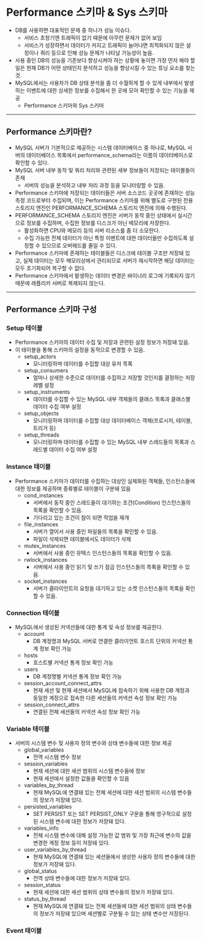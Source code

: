 # Performance 스키마 & Sys 스키마

- DB를 사용하면 대표적인 문제 중 하나가 성능 이슈다.
  - 서비스 초창기엔 트래픽이 없기 때문에 아무런 문제가 없어 보임
  - 서비스가 성장하면서 데이터가 커지고 트래픽이 늘어나면 최적화되지 않은 설정이나 쿼리 등으로 인해
  성능 문제가 나타날 가능성이 높음.
- 사용 중인 DB의 성능을 기존보다 향상시켜야 하는 상황에 놓이면 가장 먼저 해야 할 일은 현재 DB가 어떤 상태인지 분석하고
성능을 향상시킬 수 있는 튜닝 요소를 찾는 것.
- MySQL에서는 사용자가 DB 상태 분석을 좀 더 수월하게 할 수 있게 내부에서 발생하는 이벤트에 대한 상세한 정보를 수집해서
한 곳에 모아 확인할 수 있는 기능을 제공
  - Performance 스키마와 Sys 스키마

------------

## Performance 스키마란?

- MySQL 서버가 기본적으로 제공하는 시스템 데이터베이스 중 하나로, MySQL 서버의 데이터베이스 목록에서 performance_schema라는 이름의
데이터베이스로 확인할 수 있다.
- MySQL 서버 내부 동작 및 쿼리 처리와 관련된 세부 정보들이 저장되는 테이블들이 존재
  - 서버의 성능을 분석하고 내부 처리 과정 등을 모니터링할 수 있음.
- Performance 스키마에 저장되는 데이터들은 서버 소스코드 곳곳에 존재하는 성능 측정 코드로부터 수집되며, 이는 Performance 스키마를 위해
별도로 구현된 전용 스토리지 엔진인 PERFORMANCE_SCHEMA 스토리지 엔진에 의해 수행된다.
- PERFORMANCE_SCHEMA 스토리지 엔진은 서버가 동작 중인 상태에서 실시간으로 정보를 수집하며, 수집한 정보를 디스크가 아닌 메모리에 저장한다.
  - 활성화하면 CPU와 메모리 등의 서버 리소스를 좀 더 소모한다.
  - 수집 가능한 전체 데이터가 아닌 특정 이벤트에 대한 데이터들만 수집하도록 설정할 수 있으므로 오버헤드를 줄일 수 있다.
- Performance 스키마에 존재하는 테이블들은 디스크에 테이블 구조만 저장돼 있고, 실제 데이터는 모두 메모리상에서 관리되므로 서버가 재시작하면 해당
데이터는 모두 초기화되어 복구할 수 없다.
- Performance 스키마에서 발생하는 데이터 변경은 바이너리 로그에 기록되지 않기 때문에 레플리카 서버로 복제되지 않는다.

----------

## Performance 스키마 구성

### Setup 테이블

- Performance 스키마의 데이터 수집 및 저장과 관련된 설정 정보가 저장돼 있음.
- 이 테이블을 통해 스키마의 설정을 동적으로 변경할 수 있음.
  - setup_actors
    - 모니터링하며 데이터를 수집할 대상 유저 목록
  - setup_consumers
    - 얼마나 상세한 수준으로 데이터를 수집하고 저장할 것인지를 결정하는 저장 레벨 설정
  - setup_instruments
    - 데이터를 수집할 수 있는 MySQL 내부 객체들의 클래스 목록과 클래스별 데이터 수집 여부 설정
  - setup_objects
    - 모니터링하며 데이터를 수집할 대상 데이터베이스 객체(프로시저, 테이블, 트리거 등)
  - setup_threads
    - 모니터링하며 데이터를 수집할 수 있는 MySQL 내부 스레드들의 목록과 스레드별 데이터 수집 여부 설정

### Instance 테이블

- Performance 스키마가 데이터를 수집하는 대상인 실체화된 객체들, 인스턴스들에 대한 정보를 제공하며 종류별로 테이블이 구분돼 있음
  - cond_instances
    - 서버에서 동작 중인 스레드들이 대기하는 조건(Condition) 인스턴스들의 목록을 확인할 수 있음.
    - 기다리고 있는 조건이 참이 되면 작업을 재개
  - file_instances
    - 서버가 열어서 사용 중인 파일들의 목록을 확인할 수 있음.
    - 파일이 삭제되면 테이블에서도 데이터가 삭제
  - mutex_instances
    - 서버에서 사용 중인 뮤텍스 인스턴스들의 목록을 확인할 수 있음.
  - rwlock_instances
    - 서버에서 사용 중인 읽기 및 쓰기 잠금 인스턴스들의 목록을 확인할 수 있음.
  - socket_instances
    - 서버가 클라이언트의 요청을 대기하고 있는 소켓 인스턴스들의 목록을 확인할 수 있음.

### Connection 테이블

- MySQL에서 생성된 커넥션들에 대한 통계 및 속성 정보를 제공한다.
  - account
    - DB 계정명과 MySQL 서버로 연결한 클라이언트 호스트 단위의 커넥션 통계 정보 확인 가능
  - hosts
    - 호스트별 커넥션 통계 정보 확인 가능
  - users
    - DB 계정명별 커넥션 통계 정보 확인 가능
  - session_account_connect_attrs
    - 현재 세션 및 현재 세션에서 MySQL에 접속하기 위해 사용한 DB 계정과 동일한 계정으로 접속한 다른 세션들의 커넥션 속성 정보 확인 가능
  - session_connect_attrs
    - 연결된 전체 세션들의 커넥션 속성 정보 확인 가능

### Variable 테이블

- 서버의 시스템 변수 및 사용자 정의 변수와 상태 변수들에 대한 정보 제공
  - global_variables
    - 전역 시스템 변수 정보
  - session_variables
    - 현재 세션에 대한 세션 범위의 시스템 변수들에 정보
    - 현재 세션에서 설정한 값들을 확인할 수 있음
  - variables_by_thread
    - 현재 MySQL에 연결돼 있는 전체 세션에 대한 세션 범위의 시스템 변수들의 정보가 저장돼 있다.
  - persisted_variables
    - SET PERSIST 또는 SET PERSIST_ONLY 구문을 통해 영구적으로 설정된 시스템 변수에 대한 정보가 저장돼 있다.
  - variables_info
    - 전체 시스템 변수에 대해 설정 가능한 값 범위 및 가장 최근에 변수의 값을 변경한 계정 정보 등이 저장돼 있다.
  - user_variables_by_thread
    - 현재 MySQL에 연결돼 있는 세션들에서 생성한 사용자 정의 변수들에 대한 정보가 저장돼 있다.
  - global_status
    - 전역 상태 변수들에 대한 정보가 저장돼 있다.
  - session_status
    - 현재 세션에 대한 세션 범위의 상태 변수들의 정보가 저장돼 있다.
  - status_by_thread
    - 현재 MySQL에 연결돼 있는 전체 세션들에 대한 세션 범위의 상태 변수들의 정보가 저장돼 있으며 세션별로 구분될 수 있는 상태 변수만 저장된다.

### Event 테이블

